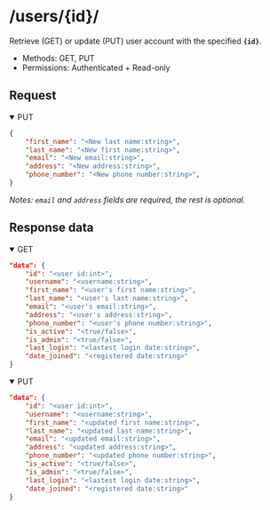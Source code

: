 /users/{id}/
=======

Retrieve (GET) or update (PUT) user account with the specified **`{id}`**.

- Methods: GET, PUT
- Permissions: Authenticated + Read-only

## Request

<details open>
    <summary>PUT</summary>

```json
{
    "first_name": "<New last name:string>",
    "last_name": "<New first name:string>",
    "email": "<New email:string>",
    "address": "<New address:string>",
    "phone_number": "<New phone number:string>",
}
```

*Notes: `email` and `address` fields are required, the rest is optional.*

</details>

## Response data

<details open>
    <summary>GET</summary>

```json
"data": {
    "id": "<user id:int>",
    "username": "<username:string>",
    "first_name": "<user's first name:string>",
    "last_name": "<user's last name:string>",
    "email": "<user's email:string>",
    "address": "<user's address:string>",
    "phone_number": "<user's phone number:string>",
    "is_active": "<true/false>",
    "is_admin": "<true/false>",
    "last_login": "<lastest login date:string>",
    "date_joined": "<registered date:string>"
}
```

</details>

<details open>
    <summary>PUT</summary>

```json
"data": {
    "id": "<user id:int>",
    "username": "<username:string>",
    "first_name": "<updated first name:string>",
    "last_name": "<updated last name:string>",
    "email": "<updated email:string>",
    "address": "<updated address:string>",
    "phone_number": "<updated phone number:string>",
    "is_active": "<true/false>",
    "is_admin": "<true/false>",
    "last_login": "<lastest login date:string>",
    "date_joined": "<registered date:string>"
}
```

</details>
